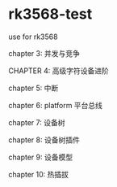 # rk3568-test

use for rk3568

chapter 3: 并发与竞争

CHAPTER 4: 高级字符设备进阶

chapter 5: 中断

chapter 6: platform 平台总线

chapter 7: 设备树

chapter 8: 设备树插件

chapter 9: 设备模型

chapter 10: 热插拔
